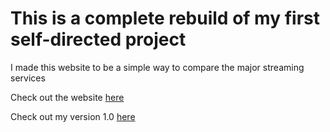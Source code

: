 <h1>This is a complete rebuild of my first self-directed project</h1>
<p>I made this website to be a simple way to compare the major streaming services</p>
<p>Check out the website <a href="https://streaming-services-v-2.netlify.app/">here</a></p>
<p>Check out my version 1.0 <a href="https://github.com/timdavidharris/streaming-services_1.0">here</a></p>
